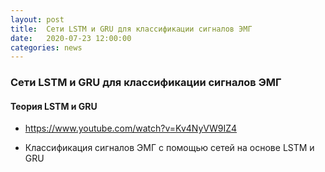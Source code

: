 ```yaml
---
layout: post
title:  Сети LSTM и GRU для классификации сигналов ЭМГ
date:   2020-07-23 12:00:00
categories: news
---
```

### Сети LSTM и GRU для классификации сигналов ЭМГ

#### Теория LSTM и GRU

* https://www.youtube.com/watch?v=Kv4NyVW9IZ4

* Классификация сигналов ЭМГ с помощью сетей на основе LSTM и GRU

